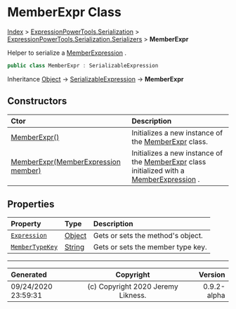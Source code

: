 ﻿# MemberExpr Class

[Index](../index.md) > [ExpressionPowerTools.Serialization](ExpressionPowerTools.Serialization.a.md) > [ExpressionPowerTools.Serialization.Serializers](ExpressionPowerTools.Serialization.Serializers.n.md) > **MemberExpr**

Helper to serialize a [MemberExpression](https://docs.microsoft.com/dotnet/api/system.linq.expressions.memberexpression) .

```csharp
public class MemberExpr : SerializableExpression
```

Inheritance [Object](https://docs.microsoft.com/dotnet/api/system.object) → [SerializableExpression](ExpressionPowerTools.Serialization.Serializers.SerializableExpression.cs.md) → **MemberExpr**

## Constructors

| Ctor | Description |
| :-- | :-- |
| [MemberExpr()](ExpressionPowerTools.Serialization.Serializers.MemberExpr.ctor.md#memberexpr) | Initializes a new instance of the [MemberExpr](ExpressionPowerTools.Serialization.Serializers.MemberExpr.cs.md) class. |
| [MemberExpr(MemberExpression member)](ExpressionPowerTools.Serialization.Serializers.MemberExpr.ctor.md#memberexprmemberexpression-member) | Initializes a new instance of the [MemberExpr](ExpressionPowerTools.Serialization.Serializers.MemberExpr.cs.md) class            initialized with a [MemberExpression](https://docs.microsoft.com/dotnet/api/system.linq.expressions.memberexpression) . |
## Properties

| Property | Type | Description |
| :-- | :-- | :-- |
| [`Expression`](ExpressionPowerTools.Serialization.Serializers.MemberExpr.Expression.prop.md) | [Object](https://docs.microsoft.com/dotnet/api/system.object) | Gets or sets the method's object. |
| [`MemberTypeKey`](ExpressionPowerTools.Serialization.Serializers.MemberExpr.MemberTypeKey.prop.md) | [String](https://docs.microsoft.com/dotnet/api/system.string) | Gets or sets the member type key. |


---

| Generated | Copyright | Version |
| :-- | :-: | --: |
| 09/24/2020 23:59:31 | (c) Copyright 2020 Jeremy Likness. | 0.9.2-alpha |
